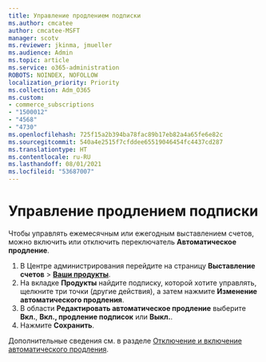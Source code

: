 ```yaml
---
title: Управление продлением подписки
ms.author: cmcatee
author: cmcatee-MSFT
manager: scotv
ms.reviewer: jkinma, jmueller
ms.audience: Admin
ms.topic: article
ms.service: o365-administration
ROBOTS: NOINDEX, NOFOLLOW
localization_priority: Priority
ms.collection: Adm_O365
ms.custom:
- commerce_subscriptions
- "1500012"
- "4568"
- "4730"
ms.openlocfilehash: 725f15a2b394ba78fac89b17eb82a4a65fe6e82c
ms.sourcegitcommit: 540a4e2515f7cfddee65519046454fc4437cd287
ms.translationtype: HT
ms.contentlocale: ru-RU
ms.lasthandoff: 08/01/2021
ms.locfileid: "53687007"
---
```

# <a name="manage-subscription-renewal"></a>Управление продлением подписки

Чтобы управлять ежемесячным или ежегодным выставлением счетов, можно включить или отключить переключатель **Автоматическое продление**.

1. В Центре администрирования перейдите на страницу **Выставление счетов** > **[Ваши продукты](https://go.microsoft.com/fwlink/p/?linkid=842054)**.
2. На вкладке **Продукты** найдите подписку, которой хотите управлять, щелкните три точки (другие действия), а затем нажмите **Изменение автоматического продления**.
3. В области **Редактировать автоматическое продление** выберите **Вкл.**, **Вкл., продление подписок** или **Выкл.**.
4. Нажмите **Сохранить**.

Дополнительные сведения см. в разделе [Отключение и включение автоматического продления](/microsoft-365/commerce/subscriptions/renew-your-subscription#turn-recurring-billing-off-or-on).

